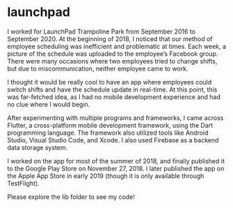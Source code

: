 # launchpad

I worked for LaunchPad Trampoline Park from September 2016 to September 2020. At the beginning of 2018, I noticed that our method of employee scheduling was inefficient and problematic at times. Each week, a picture of the schedule was uploaded to the employee’s Facebook group. There were many occasions where two employees tried to change shifts, but due to miscommunication, neither employee came to work.

I thought it would be really cool to have an app where employees could switch shifts and have the schedule update in real-time. At this point, this was far-fetched idea, as I had no mobile development experience and had no clue where I would begin.

After experimenting with multiple programs and frameworks, I came across Flutter, a cross-platform mobile development framework, using the Dart programming language. The framework also utilized tools like Android Studio, Visual Studio Code, and Xcode. I also used Firebase as a backend data storage system.

I worked on the app for most of the summer of 2018, and finally published it to the Google Play Store on November 27, 2018. I later published the app on the Apple App Store in early 2019 (though it is only available through TestFlight).

Please explore the lib folder to see my code!
